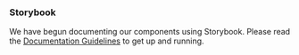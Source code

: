### Storybook

We have begun documenting our components using Storybook. Please read the [Documentation Guidelines](../../storybook/DOCUMENTATION_GUIDELINES.md) to get up and running.
